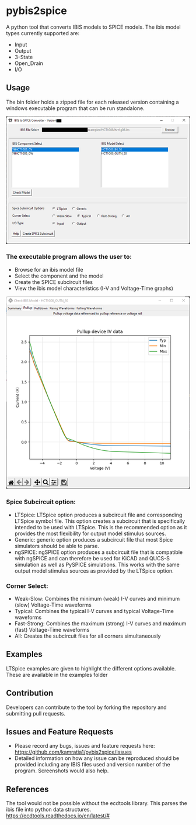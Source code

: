 # pybis2spice
A python tool that converts IBIS models to SPICE models. The ibis model types currently supported are: 
* Input
* Output
* 3-State
* Open_Drain
* I/O

## Usage
The bin folder holds a zipped file for each released version containing a windows executable program that can be run standalone.

![](/img/gui-window.png)

### The executable program allows the user to:
* Browse for an ibis model file
* Select the component and the model
* Create the SPICE subcircuit files
* View the ibis model characteristics (I-V and Voltage-Time graphs)

![](/img/gui-check-model.png)


### Spice Subcircuit option: 
* LTSpice: LTSpice option produces a subcircuit file and corresponding LTSpice symbol file. 
This option creates a subcircuit that is specifically intended to be used with LTSpice. 
This is the recommended option as it provides the most flexibility for output model stimulus sources. 
* Generic: generic option produces a subcircuit file that most Spice simulators should be able to parse.
* ngSPICE: ngSPICE option produces a subcircuit file that is compatible with ngSPICE and can therefore be used for KiCAD and QUCS-S simulation as well as PySPICE simulations. This works with the same output model stimulus sources as provided by the LTSpice option. 

### Corner Select: 
* Weak-Slow: Combines the minimum (weak) I-V curves and minimum (slow) Voltage-Time waveforms   
* Typical: Combines the typical I-V curves and typical Voltage-Time waveforms
* Fast-Strong: Combines the maximum (strong) I-V curves and maximum (fast) Voltage-Time waveforms
* All: Creates the subcircuit files for all corners simultaneously

## Examples
LTSpice examples are given to highlight the different options available. 
These are available in the examples folder

## Contribution
Developers can contribute to the tool by forking the repository and submitting pull requests.

## Issues and Feature Requests
* Please record any bugs, issues and feature requests here: https://github.com/kamratia1/pybis2spice/issues
* Detailed information on how any issue can be reproduced should be provided including any IBIS files used and version number of the program. Screenshots would also help.


## References
The tool would not be possible without the ecdtools library. This parses the ibis file into python data structures.
https://ecdtools.readthedocs.io/en/latest/#


